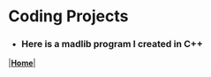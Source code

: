 # Coding Projects

+ ### **Here is a madlib program I created in C++**



|[**Home**](https://chogue7809.github.io/AboutMe/)|
